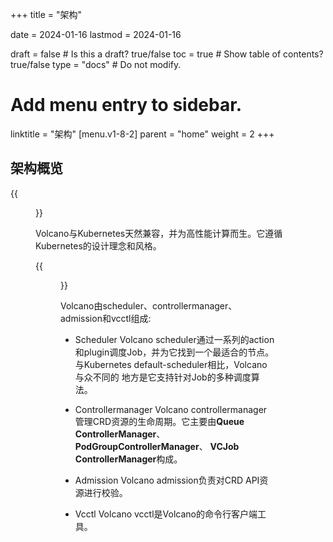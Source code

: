 +++
title =  "架构"


date = 2024-01-16
lastmod = 2024-01-16

draft = false  # Is this a draft? true/false
toc = true  # Show table of contents? true/false
type = "docs"  # Do not modify.

# Add menu entry to sidebar.
linktitle = "架构"
[menu.v1-8-2]
  parent = "home"
  weight = 2
+++

## 架构概览


{{<figure library="1" src="arch_1.png" title="Volcano的应用场景">}}

Volcano与Kubernetes天然兼容，并为高性能计算而生。它遵循Kubernetes的设计理念和风格。

{{<figure library="1" src="arch_2.PNG" title="Volcano的系统架构">}}

Volcano由scheduler、controllermanager、admission和vcctl组成:

- Scheduler
Volcano scheduler通过一系列的action和plugin调度Job，并为它找到一个最适合的节点。与Kubernetes default-scheduler相比，Volcano与众不同的
地方是它支持针对Job的多种调度算法。

- Controllermanager
Volcano controllermanager管理CRD资源的生命周期。它主要由**Queue ControllerManager**、 **PodGroupControllerManager**、 **VCJob
ControllerManager**构成。

- Admission
Volcano admission负责对CRD API资源进行校验。

- Vcctl
Volcano vcctl是Volcano的命令行客户端工具。
